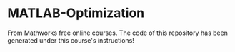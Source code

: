 # MATLAB-Optimization
From Mathworks free online courses.
The code of this repository has been generated under this course's instructions!
